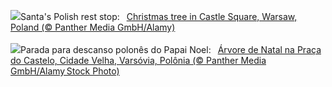 ![](https://www.bing.com/th?id=OHR.WarsawChristmas_EN-GB5947863010_UHD.jpg&w=1000)Santa's Polish rest stop:&nbsp;&ensp;[Christmas tree in Castle Square, Warsaw, Poland (© Panther Media GmbH/Alamy)](https://www.bing.com/th?id=OHR.WarsawChristmas_EN-GB5947863010_UHD.jpg)
<br><br/>
![](https://www.bing.com/th?id=OHR.WarsawChristmas_PT-BR7812599043_UHD.jpg&w=1000)Parada para descanso polonês do Papai Noel:&nbsp;&ensp;[Árvore de Natal na Praça do Castelo, Cidade Velha, Varsóvia, Polônia (© Panther Media GmbH/Alamy Stock Photo)](https://www.bing.com/th?id=OHR.WarsawChristmas_PT-BR7812599043_UHD.jpg)
<br><br/>
